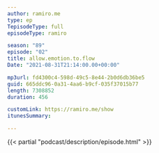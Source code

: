 ```yaml
---
author: ramiro.me
type: ep
TepisodeType: full
episodeType: ramiro

season: "89"
episode: "02"
title: allow.emotion.to.flow
Date: "2021-08-31T21:14:00.00+00:00"

mp3url: fd4300c4-598d-49c5-8e44-2b0d6db36be5
guid: 665ddc96-0a31-4aa6-b9cf-035f37015b77
length: 7308852
duration: 456

customLink: https://ramiro.me/show
itunesSummary:

---
```

{{< partial "podcast/description/episode.html" >}}
